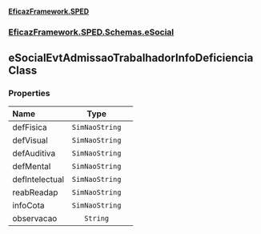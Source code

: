 #### [EficazFramework.SPED](EficazFrameworkSPED.md 'EficazFramework SPED')
### [EficazFramework.SPED.Schemas.eSocial](EficazFramework.SPED.Schemas.eSocial.md 'EficazFramework.SPED.Schemas.eSocial')

## eSocialEvtAdmissaoTrabalhadorInfoDeficiencia Class
### Properties

| Name | Type | |
| :--- | :---: | :--- |
| defFisica | `SimNaoString` |  |
| defVisual | `SimNaoString` |  |
| defAuditiva | `SimNaoString` |  |
| defMental | `SimNaoString` |  |
| defIntelectual | `SimNaoString` |  |
| reabReadap | `SimNaoString` |  |
| infoCota | `SimNaoString` |  |
| observacao | `String` |  |
